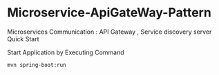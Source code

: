 # Microservice-ApiGateWay-Pattern
Microservices Communication : API Gateway , Service discovery server Quick Start

Start Application by Executing Command 
```
mvn spring-boot:run
```
